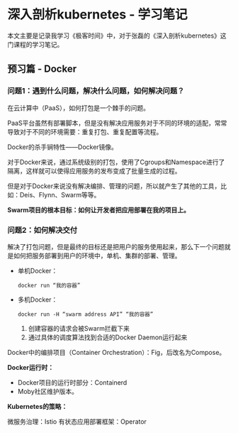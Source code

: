 # 深入剖析kubernetes - 学习笔记

本文主要是记录我学习《极客时间》中，对于张磊的《深入剖析kubernetes》这门课程的学习笔记。

## 预习篇 - Docker

### 问题1：遇到什么问题，解决什么问题，如何解决问题？

在云计算中（PaaS），如何打包是一个棘手的问题。

PaaS平台虽然有部署脚本，但是没有解决应用服务对于不同的环境的适配，常常导致对于不同的环境需要：重复打包、重复配置等流程。

Docker的杀手锏特性——Docker镜像。

对于Docker来说，通过系统级别的打包，使用了Cgroups和Namespace进行了隔离，这样就可以使得应用服务的发布变成了批量生成的过程。

但是对于Docker来说没有解决编排、管理的问题，所以就产生了其他的工具，比如：Deis、Flynn、Swarm等等。

**Swarm项目的根本目标：如何让开发者把应用部署在我的项目上。**

### 问题2：如何解决交付

解决了打包问题，但是最终的目标还是把用户的服务使用起来，那么下一个问题就是如何把服务部署到用户的环境中，单机、集群的部署、管理。

- 单机Docker：
    ```
    docker run “我的容器”
    ```

- 多机Docker：
    ```
    docker run -H “swarm address API” “我的容器”
    ```
    
    1. 创建容器的请求会被Swarm拦截下来
    2. 通过具体的调度算法找到合适的Docker Daemon运行起来


Docker中的编排项目（Container Orchestration）：Fig，后改名为Compose。

**Docker运行时：**

- Docker项目的运行时部分：Containerd
- Moby社区维护版本。

**Kubernetes的策略：**

微服务治理：Istio
有状态应用部署框架：Operator

